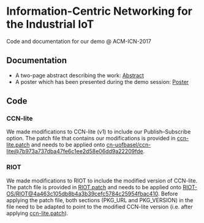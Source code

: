 # Information-Centric Networking for the Industrial IoT
Code and documentation for our demo @ ACM-ICN-2017

## Documentation
- A two-page abstract describing the work:
[Abstract](https://inet.haw-hamburg.de/papers/gkslp-inii-17.pdf)
- A poster which has been presented during the demo session:
[Poster](ACM-ICN-17_Poster.pdf)

## Code

### CCN-lite
We made modifications to CCN-lite (v1) to include our Publish–Subscribe option.
The patch file that contains our modifications is provided in [ccn-lite.patch](ccn-lite.patch)
and needs to be applied onto [cn-uofbasel/ccn-lite@7b973a737dba47fe6c1ee2d58e06dd9a22209fde](https://github.com/cn-uofbasel/ccn-lite/commit/7b973a737dba47fe6c1ee2d58e06dd9a22209fde).

### RIOT
We made modifications to RIOT to include the modified version of CCN-lite.
The patch file is provided in [RIOT.patch](RIOT.patch) and needs to be applied onto
[RIOT-OS/RIOT@4a463c105db8b4a3b39cefc5784c25954fbac410](https://github.com/RIOT-OS/RIOT/commit/4a463c105db8b4a3b39cefc5784c25954fbac410).
Before applying the patch file, both sections (PKG\_URL and PKG\_VERSION) in
the file need to be adapted to point to the modified CCN-lite version (i.e. after applying [ccn-lite.patch](ccn-lite.patch)).
